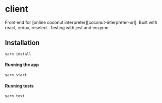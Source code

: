 # client

Front end for [online coconut interpreter][coconut-interpreter-url]. Built with react, redux, reselect. Testing with jest and enzyme.

## Installation

```
yarn install
```

#### Running the app

```
yarn start
```

#### Running tests

```
yarn test
```
